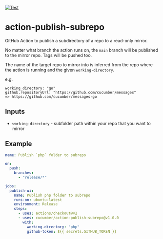 [![Test](https://github.com/cucumber/action-publish-cpan/actions/workflows/test.yaml/badge.svg)](https://github.com/cucumber/action-publish-cpan/actions/workflows/test.yaml)

# action-publish-subrepo
GitHub Action to publish a subdirectory of a repo to a read-only mirror.

No matter what branch the action runs on, the `main` branch will be published to the mirror repo. Tags will be pushed too.

The name of the target repo to mirror into is inferred from the repo where the action is running and the given `working-directory`.

e.g. 

    working_directory: "go"
    github.repositoryUrl: "https://github.com/cucumber/messages"
    => https://github.com/cucumber/messages-go

## Inputs

* `working-directory` - subfolder path within your repo that you want to mirror 

## Example

```yaml
name: Publish `php` folder to subrepo

on:
  push:
    branches:
      - "release/*"

jobs:
  publish-ui:
    name: Publish php folder to subrepo
    runs-on: ubuntu-latest
    environment: Release
    steps:
      - uses: actions/checkout@v2
      - uses: cucumber/action-publish-subrepo@v1.0.0
        with:
          working-directory: "php"
          github-token: ${{ secrets.GITHUB_TOKEN }}
```
